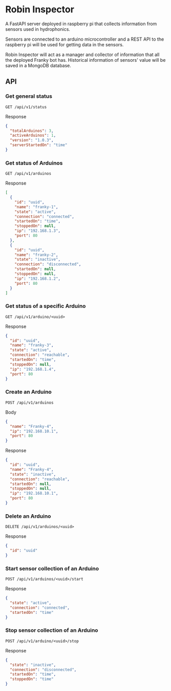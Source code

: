 # Robin Inspector

A FastAPI server deployed in raspberry pi that collects information from sensors used in hydrophonics.

Sensors are connected to an arduino microcontroller and a REST API to the raspberry pi will be used
for getting data in the sensors.

Robin Inspector will act as a manager and collector of information that all the deployed Franky bot has. 
Historical information of sensors' value will be saved in a MongoDB database.

## API

### Get general status

```
GET /api/v1/status
```

Response

```json
{
  "totalArduinos": 3,
  "activeArduinos": 1,
  "version": "1.0.3",
  "serverStartedOn": "time"
}
```

### Get status of Arduinos

```
GET /api/v1/arduinos
```

Response

```json
[
  {
    "id": "uuid",
    "name": "franky-1",
    "state": "active",
    "connection": "connected",
    "startedOn": "time",
    "stoppedOn": null,
    "ip": "192.168.1.3",
    "port": 80
  },
  {
    "id": "uuid",
    "name": "franky-2",
    "state": "inactive",
    "connection": "disconnected",
    "startedOn": null,
    "stoppedOn": null,
    "ip": "192.168.1.2",
    "port": 80
  }
]
```
### Get status of a specific Arduino

```
GET /api/v1/arduino/<uuid>
```

Response

```json
{
  "id": "uuid",
  "name": "franky-3",
  "state": "active",
  "connection": "reachable",
  "startedOn": "time",
  "stoppedOn": null,
  "ip": "192.168.1.4",
  "port": 80
}
```

### Create an Arduino

```
POST /api/v1/arduinos
```

Body

```json
{
  "name": "Franky-4",
  "ip": "192.168.10.1",
  "port": 80
}
```

Response

```json
{
  "id": "uuid",
  "name": "Franky-4",
  "state": "inactive",
  "connection": "reachable",
  "startedOn": null,
  "stoppedOn": null,
  "ip": "192.168.10.1",
  "port": 80
}
```

### Delete an Arduino

```
DELETE /api/v1/arduinos/<uuid>
```

Response 

```json
{
  "id": "uuid"
}
```

### Start sensor collection of an Arduino

```
POST /api/v1/arduinos/<uuid>/start
```

Response

```json
{
  "state": "active",
  "connection": "connected",
  "startedOn": "time"
}
```

### Stop sensor collection of an Arduino

```
POST /api/v1/arduino/<uuid>/stop
```

Response

```json
{
  "state": "inactive",
  "connection": "disconnected",
  "startedOn": "time",
  "stoppedOn": "time"
}
```

